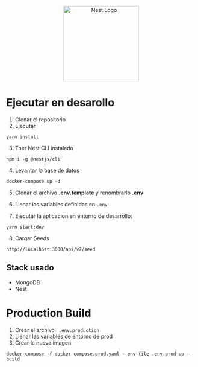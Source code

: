 <p align="center">
  <a href="http://nestjs.com/" target="blank"><img src="https://nestjs.com/img/logo-small.svg" width="200" alt="Nest Logo" /></a>
</p>

# Ejecutar en desarollo

1. Clonar el repositorio
2. Ejecutar
```
yarn install
```
3. Tner Nest CLI instalado
```
npm i -g @nestjs/cli
```
4. Levantar la base de datos
```
docker-compose up -d
```

5. Clonar el archivo __.env.template__ y renombrarlo __.env__

6. Llenar las variables definidas en ```.env```

7. Ejecutar la aplicacion en entorno de desarrollo:
```
yarn start:dev
```

8. Cargar Seeds
```
http://localhost:3000/api/v2/seed
```


## Stack usado

* MongoDB
* Nest


# Production Build 
1. Crear el archivo ```
.env.production```
2. Llenar las variables de entorno de prod
3. Crear la nueva imagen 
```
docker-compose -f docker-compose.prod.yaml --env-file .env.prod up --build
```
